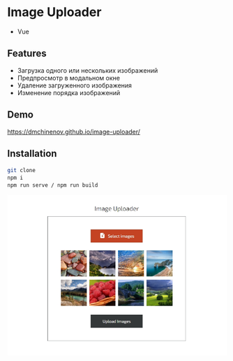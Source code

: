 # Image Uploader

- Vue

## Features

- Загрузка одного или нескольких изображений
- Предпросмотр в модальном окне
- Удаление загруженного изображения
- Изменение порядка изображений
## Demo

https://dmchinenov.github.io/image-uploader/
## Installation
```sh
git clone
npm i
npm run serve / npm run build
```
![alt text](https://github.com/dmchinenov/image-uploader/blob/master/src/assets/screen-readme.jpg)